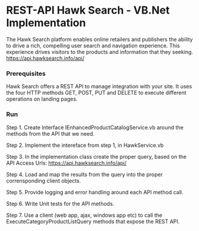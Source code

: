 # REST-API Hawk Search - VB.Net Implementation

The Hawk Search platform enables online retailers and publishers the ability to drive a rich, compelling user search and navigation experience. This experience drives visitors to the products and information that they seeking.
https://api.hawksearch.info/api/


### Prerequisites

Hawk Search offers a REST API to manage integration with your site. It uses the four HTTP methods GET, POST, PUT and DELETE to execute different operations on landing pages.

### Run

Step 1. Create Interface IEnhancedProductCatalogService.vb around the methods from the API that we need. 

Step 2. Implement the intereface from step 1, in HawkService.vb

Step 3. In the implementation class create the proper query, based on the API Access Urls: https://api.hawksearch.info/api/

Step 4. Load and map the results from the query into the proper corrensponding client objects.

Step 5. Provide logging and error handling around each API method call.

Step 6. Write Unit tests for the API methods.

Step 7. Use a client (web app, ajax, windows app etc) to call the ExecuteCategoryProductListQuery methods that expose the REST API.
